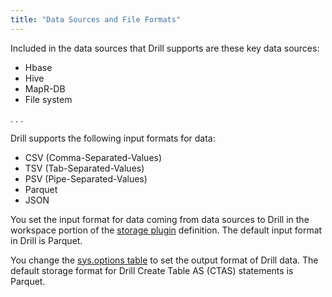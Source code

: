 ```yaml
---
title: "Data Sources and File Formats"
---
```

Included in the data sources that  Drill supports are these key data sources:

* Hbase
* Hive
* MapR-DB
* File system

. . .

Drill supports the following input formats for data:

* CSV (Comma-Separated-Values)
* TSV (Tab-Separated-Values)
* PSV (Pipe-Separated-Values)
* Parquet
* JSON

You set the input format for data coming from data sources to Drill in the workspace portion of the [storage plugin](/drill/docs/storage-plugin-registration) definition. The default input format in Drill is Parquet. 

You change the [sys.options table](/drill/docs/planning-and-execution-options) to set the output format of Drill data. The default storage format for Drill Create Table AS (CTAS) statements is Parquet.


 

